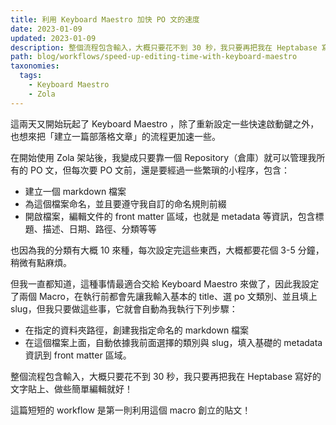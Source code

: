 ```yaml
---
title: 利用 Keyboard Maestro 加快 PO 文的速度
date: 2023-01-09
updated: 2023-01-09
description: 整個流程包含輸入，大概只要花不到 30 秒，我只要再把我在 Heptabase 寫好的文字貼上、做些簡單編輯就好
path: blog/workflows/speed-up-editing-time-with-keyboard-maestro
taxonomies:
  tags: 
    - Keyboard Maestro
    - Zola
---
```


這兩天又開始玩起了 Keyboard Maestro ，除了重新設定一些快速啟動鍵之外，也想來把「建立一篇部落格文章」的流程更加速一些。

在開始使用 Zola 架站後，我變成只要靠一個 Repository（倉庫）就可以管理我所有的 PO 文，但每次要 PO 文前，還是要經過一些繁瑣的小程序，包含：

- 建立一個 markdown 檔案
- 為這個檔案命名，並且要遵守我自訂的命名規則前綴
- 開啟檔案，編輯文件的 front matter 區域，也就是 metadata 等資訊，包含標題、描述、日期、路徑、分類等等

也因為我的分類有大概 10 來種，每次設定完這些東西，大概都要花個 3-5 分鐘，稍微有點麻煩。

但我一直都知道，這種事情最適合交給 Keyboard Maestro 來做了，因此我設定了兩個 Macro，在執行前都會先讓我輸入基本的 title、選 po 文類別、並且填上 slug，但我只要做這些事，它就會自動為我執行下列步驟：

- 在指定的資料夾路徑，創建我指定命名的 markdown 檔案
- 在這個檔案上面，自動依據我前面選擇的類別與 slug，填入基礎的 metadata 資訊到 front matter 區域。

整個流程包含輸入，大概只要花不到 30 秒，我只要再把我在 Heptabase 寫好的文字貼上、做些簡單編輯就好！

這篇短短的 workflow 是第一則利用這個 macro 創立的貼文！
